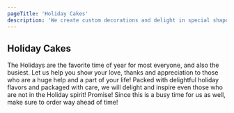 ```yaml
---
pageTitle: 'Holiday Cakes'
description: 'We create custom decorations and delight in special shapes made just for you. Whether you choose a traditional holiday dessert or treat or create a customized holiday cake of your own, it sure to be delicious and beautifully presented.'
---
```


## Holiday Cakes

The Holidays are the favorite time of year for most everyone, and also the busiest.
Let us help you show your love, thanks and appreciation to those who are a huge help
and a part of your life! Packed with delightful holiday flavors and packaged with care,
we will delight and inspire even those who are not in the Holiday spirit! Promise!
Since this is a busy time for us as well, make sure to order way ahead of time!